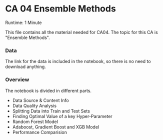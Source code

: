 # CA 04 Ensemble Methods

Runtime: 1 Minute

This file contains all the material needed for CA04. The topic for this CA is "Ensemble Methods".

### Data
The link for the data is included in the notebook, so there is no need to download anything.

### Overview

The notebook is divided in different parts.
- Data Source & Content Info
- Data Quality Analysis
- Splitting Data into Train and Test Sets
- Finding Optimal Value of a key Hyper-Parameter
- Random Forest Model
- Adaboost, Gradient Boost and XGB Model
- Performance Comparision
